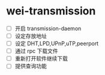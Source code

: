 # wei-transmission

- [ ] 开启 transmission-daemon
- [ ] 设定存放地址
- [ ] 设定 DHT,LPD,UPnP,uTP,peerport
- [ ] 通过 rpc 下载文件
- [ ] 重新打开软件继续下载
- [ ] 提供查询功能
